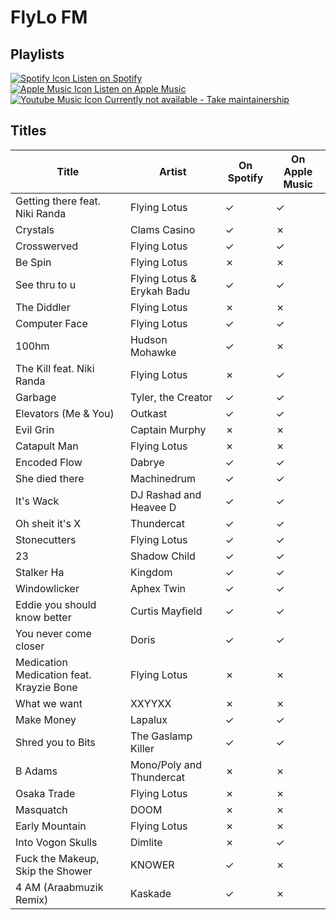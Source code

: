 # FlyLo FM

## Playlists

[![Spotify Icon](https://user-images.githubusercontent.com/6068259/95839470-57169600-0d43-11eb-89e3-6b80e7c64339.png "Listen on Spotify") Listen on Spotify](https://open.spotify.com/playlist/6P3sfpBvZQM41tHQY2hl5I)  
[![Apple Music Icon](https://user-images.githubusercontent.com/6068259/95839328-2fbfc900-0d43-11eb-896b-78ba8d0f56da.png "Listen on Apple Music") Listen on Apple Music](https://itunes.apple.com/de/playlist/pl.bd333d1b665e4286aff6f5867584fb4f)  
[![Youtube Music Icon](https://user-images.githubusercontent.com/6068259/95839482-5a118680-0d43-11eb-97f5-21338bca84df.png "Listen on Youtube Music") Currently not available - Take maintainership](https://github.com/MarauderXtreme/video-game-radiostation-playlists/fork)

## Titles

| Title                                    | Artist                     | On Spotify | On Apple Music |
| ---------------------------------------- | -------------------------- | ---------- | -------------- |
| Getting there feat. Niki Randa           | Flying Lotus               | ✓          | ✓              |
| Crystals                                 | Clams Casino               | ✓          | ✗              |
| Crosswerved                              | Flying Lotus               | ✓          | ✓              |
| Be Spin                                  | Flying Lotus               | ✗          | ✗              |
| See thru to u                            | Flying Lotus & Erykah Badu | ✓          | ✓              |
| The Diddler                              | Flying Lotus               | ✗          | ✗              |
| Computer Face                            | Flying Lotus               | ✓          | ✓              |
| 100hm                                    | Hudson Mohawke             | ✓          | ✗              |
| The Kill feat. Niki Randa                | Flying Lotus               | ✗          | ✓              |
| Garbage                                  | Tyler, the Creator         | ✓          | ✓              |
| Elevators (Me & You)                     | Outkast                    | ✓          | ✓              |
| Evil Grin                                | Captain Murphy             | ✗          | ✗              |
| Catapult Man                             | Flying Lotus               | ✗          | ✗              |
| Encoded Flow                             | Dabrye                     | ✓          | ✓              |
| She died there                           | Machinedrum                | ✓          | ✓              |
| It's Wack                                | DJ Rashad and Heavee D     | ✓          | ✓              |
| Oh sheit it's X                          | Thundercat                 | ✓          | ✓              |
| Stonecutters                             | Flying Lotus               | ✓          | ✓              |
| 23                                       | Shadow Child               | ✓          | ✓              |
| Stalker Ha                               | Kingdom                    | ✓          | ✓              |
| Windowlicker                             | Aphex Twin                 | ✓          | ✓              |
| Eddie you should know better             | Curtis Mayfield            | ✓          | ✓              |
| You never come closer                    | Doris                      | ✓          | ✓              |
| Medication Medication feat. Krayzie Bone | Flying Lotus               | ✗          | ✗              |
| What we want                             | XXYYXX                     | ✗          | ✗              |
| Make Money                               | Lapalux                    | ✓          | ✓              |
| Shred you to Bits                        | The Gaslamp Killer         | ✓          | ✓              |
| B Adams                                  | Mono/Poly and Thundercat   | ✗          | ✗              |
| Osaka Trade                              | Flying Lotus               | ✗          | ✗              |
| Masquatch                                | DOOM                       | ✗          | ✗              |
| Early Mountain                           | Flying Lotus               | ✗          | ✗              |
| Into Vogon Skulls                        | Dimlite                    | ✗          | ✓              |
| Fuck the Makeup, Skip the Shower         | KNOWER                     | ✓          | ✗              |
| 4 AM (Araabmuzik Remix)                  | Kaskade                    | ✓          | ✗              |
